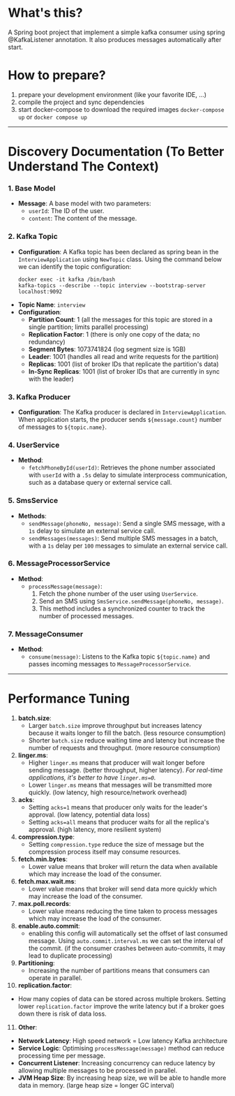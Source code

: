 # What's this?
A Spring boot project that implement a simple kafka consumer using spring @KafkaListener annotation. 
It also produces messages automatically after start.

# How to prepare?
1. prepare your development environment (like your favorite IDE, ...)
2. compile the project and sync dependencies
3. start docker-compose to download the required images ```docker-compose up``` or `docker compose up`
---
# Discovery Documentation (To Better Understand The Context)
### 1. Base Model
- **Message**: A base model with two parameters:
    - `userId`: The ID of the user.
    - `content`: The content of the message.

### 2. Kafka Topic
- **Configuration**: A Kafka topic has been declared as spring bean in the `InterviewApplication` using `NewTopic` class. Using the command below we can identify the topic configuration:
  ```shell
  docker exec -it kafka /bin/bash
  kafka-topics --describe --topic interview --bootstrap-server localhost:9092
  ```
- **Topic Name**: `interview`
- **Configuration**:
    - **Partition Count**: 1 (all the messages for this topic are stored in a single partition; limits parallel processing)
    - **Replication Factor**: 1 (there is only one copy of the data; no redundancy)
    - **Segment Bytes**: 1073741824 (log segment size is 1GB)
    - **Leader**: 1001 (handles all read and write requests for the partition)
    - **Replicas**: 1001 (list of broker IDs that replicate the partition's data)
    - **In-Sync Replicas**: 1001 (list of broker IDs that are currently in sync with the leader)

### 3. Kafka Producer
- **Configuration**: The Kafka producer is declared in `InterviewApplication`. When application starts, the producer sends `${message.count}` number of messages to `${topic.name}`.

### 4. UserService
- **Method**:
    - `fetchPhoneById(userId)`: Retrieves the phone number associated with `userId` with a `.5s` delay to simulate interprocess communication, such as a database query or external service call.

### 5. SmsService
- **Methods**:
    - `sendMessage(phoneNo, message)`: Send a single SMS message, with a `1s` delay to simulate an external service call.
    - `sendMessages(messages)`: Send multiple SMS messages in a batch, with a `1s` delay per `100` messages to simulate an external service call.

### 6. MessageProcessorService
- **Method**:
    - `processMessage(message)`:
        1. Fetch the phone number of the user using `UserService`.
        2. Send an SMS using `SmsService.sendMessage(phoneNo, message)`.
        3. This method includes a synchronized counter to track the number of processed messages.

### 7. MessageConsumer
- **Method**:
    - `consume(message)`: Listens to the Kafka topic `${topic.name}` and passes incoming messages to `MessageProcessorService`.
---
# Performance Tuning
1. **batch.size**: 
   - Larger `batch.size` improve throughput but increases latency because it waits longer to fill the batch. (less resource consumption)
   - Shorter `batch.size` reduce waiting time and latency but increase the number of requests and throughput. (more resource consumption)
2. **linger.ms**:
   - Higher `linger.ms` means that producer will wait longer before sending message. (better throughput, higher latency). *For real-time applications, it's better to have `linger.ms=0`.*
   - Lower `linger.ms` means that messages will be transmitted more quickly. (low latency, high resource/network overhead)
3. **acks**: 
   - Setting `acks=1` means that producer only waits for the leader's approval. (low latency, potential data loss)
   - Setting `acks=all` means that producer waits for all the replica's approval. (high latency, more resilient system)
4. **compression.type**:
   - Setting `compression.type` reduce the size of message but the compression process itself may consume resources.
5. **fetch.min.bytes**:
   - Lower value means that broker will return the data when available which may increase the load of the consumer.
6. **fetch.max.wait.ms**:
   - Lower value means that broker will send data more quickly which may increase the load of the consumer.
7. **max.poll.records**: 
   - Lower value means reducing the time taken to process messages which may increase the load of the consumer.
8. **enable.auto.commit**:
   - enabling this config will automatically set the offset of last consumed message. Using `auto.commit.interval.ms` we can set the interval of the commit. (if the consumer crashes between auto-commits, it may lead to duplicate processing)
9. **Partitioning**:
   - Increasing the number of partitions means that consumers can operate in parallel.
10. **replication.factor**:
   - How many copies of data can be stored across multiple brokers. Setting lower `replication.factor` improve the write latency but if a broker goes down there is risk of data loss.
11. **Other**:
   - **Network Latency**: High speed network = Low latency Kafka architecture
   - **Service Logic**: Optimising `processMessage(message)` method can reduce processing time per message.
   - **Concurrent Listener**: Increasing concurrency can reduce latency by allowing multiple messages to be processed in parallel.
   - **JVM Heap Size**: By increasing heap size, we will be able to handle more data in memory. (large heap size = longer GC interval) 